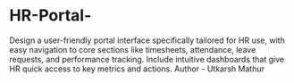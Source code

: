 # HR-Portal-
Design a user-friendly portal interface specifically tailored for HR use, with
easy navigation to core sections like timesheets, attendance, leave
requests, and performance tracking. Include intuitive dashboards that give
HR quick access to key metrics and actions.
Author - Utkarsh Mathur
